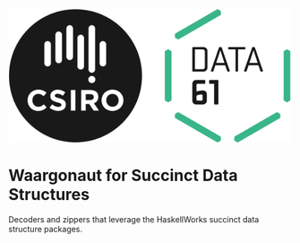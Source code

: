 ![CSIRO's Data61 Logo](https://raw.githubusercontent.com/qfpl/assets/master/data61-transparent-bg.png)

# Waargonaut for Succinct Data Structures

Decoders and zippers that leverage the HaskellWorks succinct data structure
packages.
